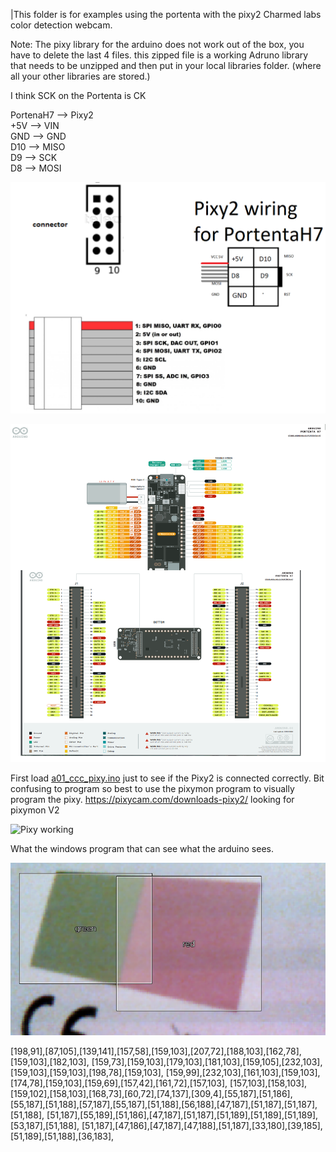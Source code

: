 |This folder is for examples using the portenta with the pixy2 Charmed labs color detection webcam.

Note: The pixy library for the arduino does not work out of the box, you have to delete the last 4 files. this zipped file is a working Adruno library that needs to be unzipped and then put in your local libraries folder. (where all your other libraries are stored.)


I think SCK on the Portenta is CK

PortenaH7 --> Pixy2  
+5V --> VIN     
GND --> GND   
D10 --> MISO   
D9  --> SCK   
D8  --> MOSI   





![wire connectors](../image-video/pixy2-wiring.png)


![PortenaH7 Pinout](../image-video/bothPinout.png)

First load [a01_ccc_pixy.ino](a01_ccc_pixy.ino) just to see if the Pixy2 is connected correctly. Bit confusing to program so best to use the pixymon program to visually program the pixy. https://pixycam.com/downloads-pixy2/ looking for pixymon V2

![Pixy working](../image-video/pixy-combined.jpg)

What the windows program that can see what the arduino sees.

![Pixymon](../image-video/pixymon.png)



[198,91],[87,105],[139,141],[157,58],[159,103],[207,72],[188,103],[162,78],[159,103],[182,103],
[159,73],[159,103],[179,103],[181,103],[159,105],[232,103],[159,103],[159,103],[198,78],[159,103],
[159,99],[232,103],[161,103],[159,103],[174,78],[159,103],[159,69],[157,42],[161,72],[157,103],
[157,103],[158,103],[159,102],[158,103],[168,73],[60,72],[74,137],[309,4],[55,187],[51,186],
[55,187],[51,188],[57,187],[55,187],[51,188],[56,188],[47,187],[51,187],[51,187],[51,188],
[51,187],[55,189],[51,186],[47,187],[51,187],[51,189],[51,189],[51,189],[53,187],[51,188],
[51,187],[47,186],[47,187],[47,188],[51,187],[33,180],[39,185],[51,189],[51,188],[36,183],
